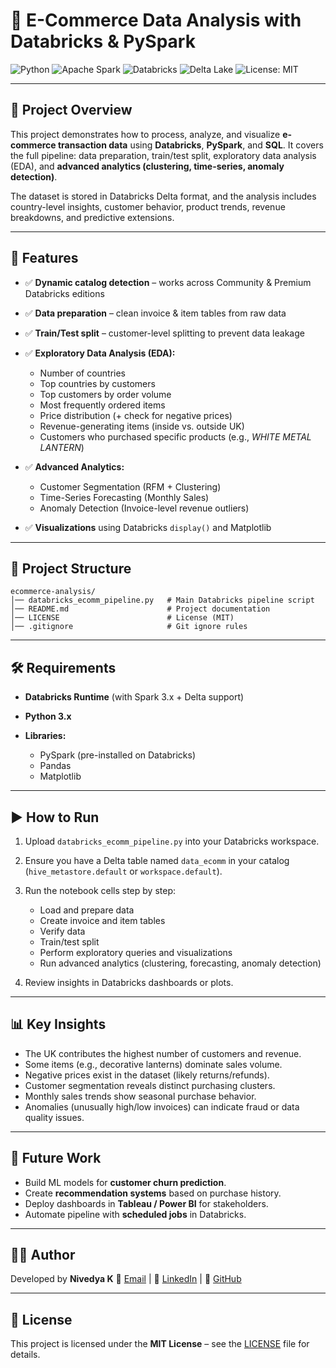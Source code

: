 
# 🛒 E-Commerce Data Analysis with Databricks & PySpark

![Python](https://img.shields.io/badge/Python-3.x-blue?logo=python)
![Apache Spark](https://img.shields.io/badge/Apache_Spark-3.x-orange?logo=apachespark)
![Databricks](https://img.shields.io/badge/Databricks-Platform-red?logo=databricks)
![Delta Lake](https://img.shields.io/badge/Delta_Lake-Enabled-green?logo=databricks)
![License: MIT](https://img.shields.io/badge/License-MIT-green.svg)

---

## 📌 Project Overview

This project demonstrates how to process, analyze, and visualize **e-commerce transaction data** using **Databricks**, **PySpark**, and **SQL**.
It covers the full pipeline: data preparation, train/test split, exploratory data analysis (EDA), and **advanced analytics (clustering, time-series, anomaly detection)**.

The dataset is stored in Databricks Delta format, and the analysis includes country-level insights, customer behavior, product trends, revenue breakdowns, and predictive extensions.

---

## 🚀 Features

* ✅ **Dynamic catalog detection** – works across Community & Premium Databricks editions
* ✅ **Data preparation** – clean invoice & item tables from raw data
* ✅ **Train/Test split** – customer-level splitting to prevent data leakage
* ✅ **Exploratory Data Analysis (EDA):**

  * Number of countries
  * Top countries by customers
  * Top customers by order volume
  * Most frequently ordered items
  * Price distribution (+ check for negative prices)
  * Revenue-generating items (inside vs. outside UK)
  * Customers who purchased specific products (e.g., *WHITE METAL LANTERN*)
* ✅ **Advanced Analytics:**

  * Customer Segmentation (RFM + Clustering)
  * Time-Series Forecasting (Monthly Sales)
  * Anomaly Detection (Invoice-level revenue outliers)
* ✅ **Visualizations** using Databricks `display()` and Matplotlib

---

## 📂 Project Structure

```
ecommerce-analysis/
│── databricks_ecomm_pipeline.py   # Main Databricks pipeline script
│── README.md                      # Project documentation
│── LICENSE                        # License (MIT)
│── .gitignore                     # Git ignore rules
```

---

## 🛠️ Requirements

* **Databricks Runtime** (with Spark 3.x + Delta support)
* **Python 3.x**
* **Libraries:**

  * PySpark (pre-installed on Databricks)
  * Pandas
  * Matplotlib

---

## ▶️ How to Run

1. Upload `databricks_ecomm_pipeline.py` into your Databricks workspace.
2. Ensure you have a Delta table named `data_ecomm` in your catalog (`hive_metastore.default` or `workspace.default`).
3. Run the notebook cells step by step:

   * Load and prepare data
   * Create invoice and item tables
   * Verify data
   * Train/test split
   * Perform exploratory queries and visualizations
   * Run advanced analytics (clustering, forecasting, anomaly detection)
4. Review insights in Databricks dashboards or plots.

---

## 📊 Key Insights

* The UK contributes the highest number of customers and revenue.
* Some items (e.g., decorative lanterns) dominate sales volume.
* Negative prices exist in the dataset (likely returns/refunds).
* Customer segmentation reveals distinct purchasing clusters.
* Monthly sales trends show seasonal purchase behavior.
* Anomalies (unusually high/low invoices) can indicate fraud or data quality issues.

---

## 🔮 Future Work

* Build ML models for **customer churn prediction**.
* Create **recommendation systems** based on purchase history.
* Deploy dashboards in **Tableau / Power BI** for stakeholders.
* Automate pipeline with **scheduled jobs** in Databricks.

---

## 👩‍💻 Author

Developed by **Nivedya K**
📧 [Email](nivedyak1112@gmail.com) | 🔗 [LinkedIn](https://linkedin.com/in/nivedya-k) | 🐙 [GitHub](https://github.com/Nivedya2000)

---

## 📜 License

This project is licensed under the **MIT License** – see the [LICENSE](LICENSE) file for details.

